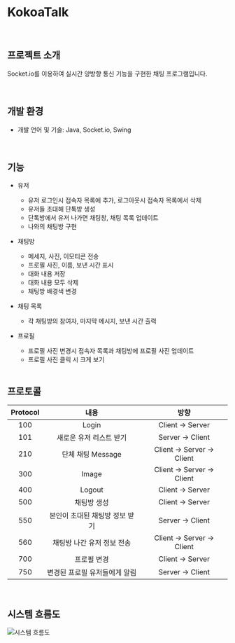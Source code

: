 # KokoaTalk


<br>

## 프로젝트 소개

Socket.io를 이용하여 실시간 양방향 통신 기능을 구현한 채팅 프로그램입니다.

<br>

## 개발 환경

- 개발 언어 및 기술: Java, Socket.io, Swing
<br>

## 기능

- 유저

  - 유저 로그인시 접속자 목록에 추가, 로그아웃시 접속자 목록에서 삭제 
  - 유저들 초대해 단톡방 생성
  - 단톡방에서 유저 나가면 채팅창, 채팅 목록 업데이트
  - 나와의 채팅방 구현

- 채팅방

  - 메세지, 사진, 이모티콘 전송
  - 프로필 사진, 이름, 보낸 시간 표시
  - 대화 내용 저장
  - 대화 내용 모두 삭제
  - 채팅방 배경색 변경

- 채팅 목록

  - 각 채팅방의 참여자, 마지막 메시지, 보낸 시간 출력

- 프로필

  - 프로필 사진 변경시 접속자 목록과 채팅방에 프로필 사진 업데이트
  - 프로필 사진 클릭 시 크게 보기

  <br>

## 프로토콜

| Protocol |        내용         |             방향             |
| :------: | :---------------: | :------------------------: |
|   100    |       Login       |     Client  -> Server      |
|   101    |   새로운 유저 리스트 받기   |      Server -> Client      |
|   210    |   단체 채팅 Message   | Client -> Server -> Client |
|   300    |       Image       | Client -> Server -> Client |
|   400    |      Logout       |      Client -> Server      |
|   500    |      채팅방 생성       |      Client -> Server      |
|   550    | 본인이 초대된 채팅방 정보 받기 |      Server -> Client      |
|   560    |  채팅방 나간 유저 정보 전송  | Client -> Server -> Client |
|   700    |      프로필 변경       |     Client  -> Server      |
|   750    | 변경된 프로필 유저들에게 알림  |      Server -> Client      |

<br>

## 시스템 흐름도
![시스템 흐름도](https://user-images.githubusercontent.com/71643491/219285081-6eaa26f0-b0a0-4bf6-8b5e-29d8b1e972da.png)



<br>

